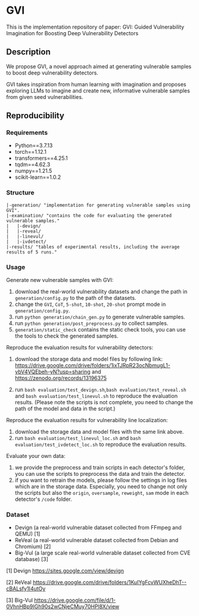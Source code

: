# GVI #

This is the implementation repository of paper: GVI: Guided Vulnerability Imagination for Boosting
Deep Vulnerability Detectors

## Description ##

We propose GVI, a novel approach aimed at generating vulnerable samples to boost deep vulnerability detectors. 

GVI takes inspiration from human learning with imagination and proposes exploring LLMs to imagine and create new, informative vulnerable samples from given seed vulnerabilities.

## Reproducibility ##
### Requirements ###
- Python==3.7.13
- torch==1.12.1
- transformers==4.25.1
- tqdm==4.62.3
- numpy==1.21.5
- scikit-learn==1.0.2

### Structure ###
    |-generation/ "implementation for generating vulnerable samples using GVI".
    |-examination/ "contains the code for evaluating the generated vulnerable samples."
    |   |-devign/ 
    |   |-reveal/
    |   |-linevul/
    |   |-ivdetect/
    |-results/ "tables of experimental results, including the average results of 5 runs."

### Usage ###
Generate new vulnerable samples with GVI:
1. download the real-world vulnerability datasets and change the path in `generation/config.py` to the path of the datasets.
2. change the `GVI`, `CoT`, `5-shot`, `10-shot`, `20-shot` prompt mode in `generation/config.py`.
3. run `python generation/chain_gen.py` to generate vulnerable samples.
4. run `python generation/post_preprocess.py` to collect samples.
5. `generation/static_check` contains the static check tools, you can use the tools to check the generated samples.

Reproduce the evaluation results for vulnerability detectors:
1. download the storage data and model files by following link: https://drive.google.com/drive/folders/1ixTJRpR23ocNbmugL1-vbV4VQEbeh-yN?usp=sharing and https://zenodo.org/records/13196375

2. run `bash evaluation/test_devign.sh`,`bash evaluation/test_reveal.sh` and `bash evaluation/test_linevul.sh` to reproduce the evaluation results. (Please note the scripts is not complete, you need to change the path of the model and data in the script.)

Reproduce the evaluation results for vulnerability line localization:
1. download the storage data and model files with the same link above.
2. run `bash evaluation/test_linevul_loc.sh` and `bash evaluation/test_ivdetect_loc.sh` to reproduce the evaluation results.

Evaluate your own data:
1. we provide the preprocess and train scripts in each detector's folder, you can use the scripts to preprocess the data and train the detector.
2. if you want to retrain the models, please follow the settings in log files which are in the storage data. Especially, you need to change not only the scripts but also the `origin`, `oversample`, `reweight`, `sam` mode in each detector's `/code` folder.


### Dataset ###
- Devign (a real-world vulnerable dataset collected from FFmpeg and QEMU) [1]
- ReVeal (a real-world vulnerable dataset collected from Debian and Chromium) [2]
- Big-Vul (a large scale real-world vulnerable dataset collected from CVE database) [3]

[1] Devign https://sites.google.com/view/devign

[2] ReVeal https://drive.google.com/drive/folders/1KuIYgFcvWUXheDhT--cBALsfy1I4utOy

[3] Big-Vul https://drive.google.com/file/d/1-0VhnHBp9IGh90s2wCNjeCMuy70HPl8X/view
